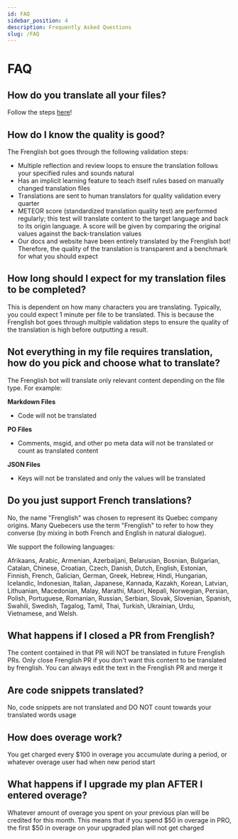 ```yaml
---
id: FAQ
sidebar_position: 4
description: Frequently Asked Questions
slug: /FAQ
---
```


# FAQ

## How do you translate all your files?
Follow the steps [here](./HowToTranslate/3-OneTimeTranslation.md#manage-translation-settings-on-the-frenglishai-website)!

## How do I know the quality is good?
The Frenglish bot goes through the following validation steps:
- Multiple reflection and review loops to ensure the translation follows your specified rules and sounds natural
- Has an implicit learning feature to teach itself rules based on manually changed translation files
- Translations are sent to human translators for quality validation every quarter
- METEOR score (standardized translation quality test) are performed regularly; this test will translate content to the target language and back to its origin language. A score will be given by comparing the original values against the back-translation values
- Our docs and website have been entirely translated by the Frenglish bot! Therefore, the quality of the translation is transparent and a benchmark for what you should expect

## How long should I expect for my translation files to be completed?
This is dependent on how many characters you are translating. Typically, you could expect 1 minute per file to be translated. This is because the Frenglish bot goes through multiple validation steps to ensure the quality of the translation is high before outputting a result.

## Not everything in my file requires translation, how do you pick and choose what to translate?
The Frenglish bot will translate only relevant content depending on the file type. For example:

**Markdown Files**
- Code will not be translated

**PO Files**
- Comments, msgid, and other po meta data will not be translated or count as translated content

**JSON Files**
- Keys will not be translated and only the values will be translated

## Do you just support French translations?
No, the name "Frenglish" was chosen to represent its Quebec company origins. Many Quebecers use the term "Frenglish" to refer to how they converse (by mixing in both French and English in natural dialogue). 

We support the following languages:

Afrikaans, Arabic, Armenian, Azerbaijani, Belarusian, Bosnian, Bulgarian, Catalan, Chinese, Croatian, Czech, Danish, Dutch, English, Estonian, Finnish, French, Galician, German, Greek, Hebrew, Hindi, Hungarian, Icelandic, Indonesian, Italian, Japanese, Kannada, Kazakh, Korean, Latvian, Lithuanian, Macedonian, Malay, Marathi, Maori, Nepali, Norwegian, Persian, Polish, Portuguese, Romanian, Russian, Serbian, Slovak, Slovenian, Spanish, Swahili, Swedish, Tagalog, Tamil, Thai, Turkish, Ukrainian, Urdu, Vietnamese, and Welsh.

## What happens if I closed a PR from Frenglish?
The content contained in that PR will NOT be translated in future Frenglish PRs. Only close Frenglish PR if you don't want this content to be translated by frenglish. You can always edit the text in the Frenglish PR and merge it

## Are code snippets translated?
No, code snippets are not translated and DO NOT count towards your translated words usage

## How does overage work?
You get charged every $100 in overage you accumulate during a period, or whatever overage user had when new period start

## What happens if I upgrade my plan AFTER I entered overage?
Whatever amount of overage you spent on your previous plan will be credited for this month. This means that if you spend $50 in overage in PRO, the first $50 in overage on your upgraded plan will not get charged

